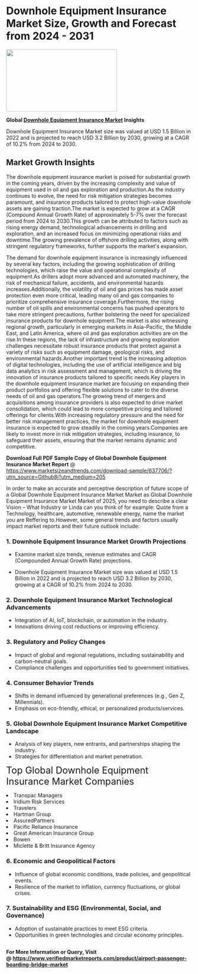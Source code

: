 <H1>Downhole Equipment Insurance Market Size, Growth and Forecast from 2024 - 2031</H1><img class="aligncenter size-medium wp-image-584254" src="https://thirdeyenews.in/wp-content/uploads/2024/09/Global-Market-Research-300x168.jpeg" alt="" width="300" height="168" /><p><strong>Global&nbsp;<a href="https://www.marketsizeandtrends.com/download-sample/637706/?utm_source=Github8j?utm_medium=205">Downhole Equipment Insurance Market</a> Insights</strong></p><p>Downhole Equipment Insurance Market size was valued at USD 1.5 Billion in 2022 and is projected to reach USD 3.2 Billion by 2030, growing at a CAGR of 10.2% from 2024 to 2030.</p><p><h2>Market Growth Insights</h2> <p>The downhole equipment insurance market is poised for substantial growth in the coming years, driven by the increasing complexity and value of equipment used in oil and gas exploration and production.As the industry continues to evolve, the need for risk mitigation strategies becomes paramount, and insurance products tailored to protect high-value downhole assets are gaining traction.The market is expected to grow at a CAGR (Compound Annual Growth Rate) of approximately 5-7% over the forecast period from 2024 to 2030.This growth can be attributed to factors such as rising energy demand, technological advancements in drilling and exploration, and an increased focus on minimizing operational risks and downtime.The growing prevalence of offshore drilling activities, along with stringent regulatory frameworks, further supports the market's expansion.</p> <p>The demand for downhole equipment insurance is increasingly influenced by several key factors, including the growing sophistication of drilling technologies, which raise the value and operational complexity of equipment.As drillers adopt more advanced and automated machinery, the risk of mechanical failure, accidents, and environmental hazards increases.Additionally, the volatility of oil and gas prices has made asset protection even more critical, leading many oil and gas companies to prioritize comprehensive insurance coverage.Furthermore, the rising number of oil spills and environmental concerns has pushed operators to take more stringent precautions, further bolstering the need for specialized insurance products for downhole equipment.The market is also witnessing regional growth, particularly in emerging markets in Asia-Pacific, the Middle East, and Latin America, where oil and gas exploration activities are on the rise.In these regions, the lack of infrastructure and growing exploration challenges necessitate robust insurance products that protect against a variety of risks such as equipment damage, geological risks, and environmental hazards.Another important trend is the increasing adoption of digital technologies, including the use of artificial intelligence and big data analytics in risk assessment and management, which is driving the innovation of insurance products tailored to specific needs.Key players in the downhole equipment insurance market are focusing on expanding their product portfolios and offering flexible solutions to cater to the diverse needs of oil and gas operators.The growing trend of mergers and acquisitions among insurance providers is also expected to drive market consolidation, which could lead to more competitive pricing and tailored offerings for clients.With increasing regulatory pressure and the need for better risk management practices, the market for downhole equipment insurance is expected to grow steadily in the coming years.Companies are likely to invest more in risk mitigation strategies, including insurance, to safeguard their assets, ensuring that the market remains dynamic and competitive.</p> <p><span class=""><strong>Download Full PDF Sample Copy of Global Downhole Equipment Insurance Market Report</strong> @ <a href="https://www.marketsizeandtrends.com/download-sample/637706/?utm_source=Github8j?utm_medium=205" target="_blank">https://www.marketsizeandtrends.com/download-sample/637706/?utm_source=Github8j?utm_medium=205</a></span></p><p>In order to make an accurate and perceptive description of future scope of a Global&nbsp;Downhole Equipment Insurance Market Market as Global&nbsp;Downhole Equipment Insurance Market Market of 2025, you need to describe a clear Vision &ndash; What Industry or Linda can you think of for example: Quote from a Technology, healthcare, automotive, renewable energy, name the market you are Reffering to.However, some general trends and factors usually impact market reports and their future outlook include:</p><h3>1.&nbsp;<strong>Downhole Equipment Insurance Market Growth Projections</strong></h3><ul><li>Examine market size trends, revenue estimates and CAGR (Compounded Annual Growth Rate) projections.</li><li><p>Downhole Equipment Insurance Market size was valued at USD 1.5 Billion in 2022 and is projected to reach USD 3.2 Billion by 2030, growing at a CAGR of 10.2% from 2024 to 2030.</p></li></ul><h3>2.&nbsp;<strong>Downhole Equipment Insurance Market Technological Advancements</strong></h3><ul><li>Integration of AI, IoT, blockchain, or automation in the industry.</li><li>Innovations driving cost reductions or improving efficiency.</li></ul><h3>3.&nbsp;<strong>Regulatory and Policy Changes</strong></h3><ul><li>Impact of global and regional regulations, including sustainability and carbon-neutral goals.</li><li>Compliance challenges and opportunities tied to government initiatives.</li></ul><h3>4.&nbsp;<strong>Consumer Behavior Trends</strong></h3><ul><li>Shifts in demand influenced by generational preferences (e.g., Gen Z, Millennials).</li><li>Emphasis on eco-friendly, ethical, or personalized products/services.</li></ul><h3>5.&nbsp;<strong>Global Downhole Equipment Insurance Market Competitive Landscape</strong></h3><ul><li>Analysis of key players, new entrants, and partnerships shaping the industry.</li><li>Strategies for differentiation and market penetration.</li></ul><p data-pm-slice="1 1 []"><span style="color: inherit; font-family: inherit; font-size: 25px;">Top Global Downhole Equipment Insurance Market Companies</span></p><div class="" data-test-id=""><p><li>Transpac Managers</li><li> Iridium Risk Services</li><li> Travelers</li><li> Hartman Group</li><li> AssuredPartners</li><li> Pacific Reliance Insurance</li><li> Great American Insurance Group</li><li> Bowen</li><li> Miclette & Britt Insurance Agency</li></p></div><h3>6.&nbsp;<strong>Economic and Geopolitical Factors</strong></h3><ul><li>Influence of global economic conditions, trade policies, and geopolitical events.</li><li>Resilience of the market to inflation, currency fluctuations, or global crises.</li></ul><h3>7.&nbsp;<strong>Sustainability and ESG (Environmental, Social, and Governance)</strong></h3><ul><li>Adoption of sustainable practices to meet ESG criteria.</li><li>Opportunities in green technologies and circular economy principles.</li></ul><h2><strong style="font-size: 14px;">For More Information or Query, Visit @&nbsp;</strong><a style="background-color: #ffffff; font-size: 14px;" href="https://www.marketsizeandtrends.com/report/downhole-equipment-insurance-market/" target="_blank">https://www.verifiedmarketreports.com/product/airport-passenger-boarding-bridge-market</a></h2>